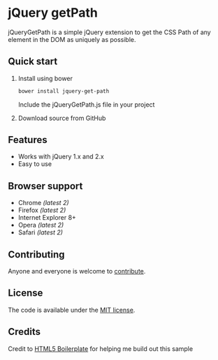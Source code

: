# jQuery getPath

jQueryGetPath is a simple jQuery extension to get the CSS Path of any element in the DOM as uniquely as possible.

## Quick start

1. Install using bower
   ```bash
   bower install jquery-get-path
   ```
   Include the jQueryGetPath.js file in your project
   
2. Download source from GitHub  

## Features

* Works with jQuery 1.x and 2.x
* Easy to use 

## Browser support

* Chrome *(latest 2)*
* Firefox *(latest 2)*
* Internet Explorer 8+
* Opera *(latest 2)*
* Safari *(latest 2)*

## Contributing

Anyone and everyone is welcome to [contribute](CONTRIBUTING.md).


## License

The code is available under the [MIT license](LICENSE.txt).


## Credits
Credit to [HTML5 Boilerplate](https://github.com/h5bp/html5-boilerplate) for helping me build out this sample
